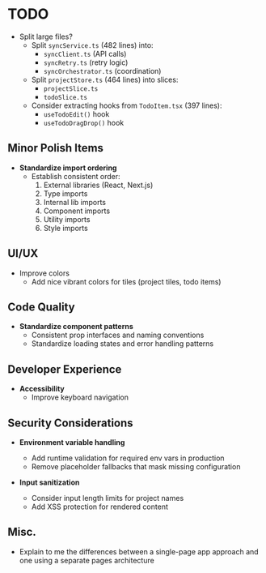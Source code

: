 # TODO

- Split large files?
  - Split `syncService.ts` (482 lines) into:
    - `syncClient.ts` (API calls)
    - `syncRetry.ts` (retry logic)
    - `syncOrchestrator.ts` (coordination)
  - Split `projectStore.ts` (464 lines) into slices:
    - `projectSlice.ts`
    - `todoSlice.ts`
  - Consider extracting hooks from `TodoItem.tsx` (397 lines):
    - `useTodoEdit()` hook
    - `useTodoDragDrop()` hook

## Minor Polish Items

- **Standardize import ordering**
  - Establish consistent order:
    1. External libraries (React, Next.js)
    2. Type imports
    3. Internal lib imports
    4. Component imports
    5. Utility imports
    6. Style imports

## UI/UX

- Improve colors
  - Add nice vibrant colors for tiles (project tiles, todo items)

## Code Quality

- **Standardize component patterns**
  - Consistent prop interfaces and naming conventions
  - Standardize loading states and error handling patterns

## Developer Experience

- **Accessibility**
  - Improve keyboard navigation

## Security Considerations

- **Environment variable handling**
  - Add runtime validation for required env vars in production
  - Remove placeholder fallbacks that mask missing configuration

- **Input sanitization**
  - Consider input length limits for project names
  - Add XSS protection for rendered content

## Misc.

- Explain to me the differences between a single-page app approach and one using a separate pages architecture
